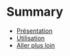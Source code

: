 # Summary

* [Présentation](README.md)
* [Utilisation](utilisation.md)
* [Aller plus loin](aller-plus-loin.md)

